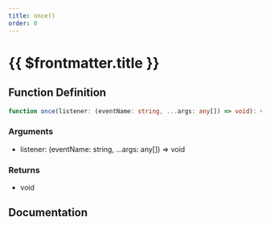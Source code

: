 ```yaml
---
title: once()
order: 0
---
```


# {{ $frontmatter.title }}

<!--@include: ./once_partial_header.md-->

## Function Definition

```ts
function once(listener: (eventName: string, ...args: any[]) => void): void;
```

### Arguments

* listener: (eventName: string, ...args: any[]) =\> void

### Returns

* void

## Documentation

<!--@include: ./once_partial_footer.md-->
